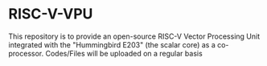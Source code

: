 # RISC-V-VPU
This repository is to provide an open-source RISC-V Vector Processing Unit integrated with the "Hummingbird E203" (the scalar core) as a co-processor.
Codes/Files will be uploaded on a regular basis
